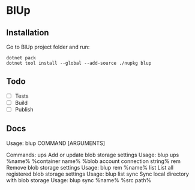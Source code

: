 # BlUp

## Installation

Go to BlUp project folder and run:

```
dotnet pack
dotnet tool install --global --add-source ./nupkg blup
```

## Todo
* [ ] Tests
* [ ] Build
* [ ] Publish

## Docs

Usage: blup COMMAND [ARGUMENTS]

Commands:
  ups       Add or update blob storage settings
            Usage: blup ups %name% %container name% %blob account connection string%
  rem       Remove blob storage settings
            Usage: blup rem %name%
  list      List all registered blob storage settings
            Usage: blup list
  sync      Sync local directory with blob storage
            Usage: blup sync %name% %src path%